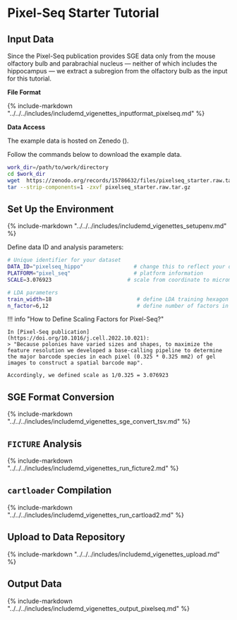 # Pixel-Seq Starter Tutorial

## Input Data

Since the Pixel-Seq publication provides SGE data only from the mouse olfactory bulb and parabrachial nucleus — neither of which includes the hippocampus — we extract a subregion from the olfactory bulb as the input for this tutorial.

**File Format**

{%
  include-markdown "../../../includes/includemd_vigenettes_inputformat_pixelseq.md"
%}

**Data Access**

The example data is hosted on Zenedo ().

Follow the commands below to download the example data.

```bash
work_dir=/path/to/work/directory
cd $work_dir
wget  https://zenodo.org/records/15786632/files/pixelseq_starter.raw.tar.gz 
tar --strip-components=1 -zxvf pixelseq_starter.raw.tar.gz 
```


## Set Up the Environment

{%
  include-markdown "../../../includes/includemd_vigenettes_setupenv.md"
%}

Define data ID and analysis parameters:

```bash
# Unique identifier for your dataset
DATA_ID="pixelseq_hippo"                # change this to reflect your dataset name
PLATFORM="pixel_seq"                    # platform information
SCALE=3.076923                        # scale from coordinate to micrometer

# LDA parameters
train_width=18                           # define LDA training hexagon width (comma-separated if multiple widths are applied)
n_factor=6,12                            # define number of factors in LDA training (comma-separated if multiple n-factor are applied)
```

!!! info "How to Define Scaling Factors for Pixel-Seq?"

    In [Pixel-Seq publication](https://doi.org/10.1016/j.cell.2022.10.021):
    > "Because polonies have varied sizes and shapes, to maximize the feature resolution we developed a base-calling pipeline to determine the major barcode species in each pixel (0.325 * 0.325 mm2) of gel images to construct a spatial barcode map".
    
    Accordingly, we defined scale as 1/0.325 = 3.076923

## SGE Format Conversion

{%
  include-markdown "../../../includes/includemd_vigenettes_sge_convert_tsv.md"
%}

## `FICTURE` Analysis

{%
  include-markdown "../../../includes/includemd_vigenettes_run_ficture2.md"
%}

## `cartloader` Compilation

{%
  include-markdown "../../../includes/includemd_vigenettes_run_cartload2.md"
%}

## Upload to Data Repository
{%
  include-markdown "../../../includes/includemd_vigenettes_upload.md"
%}


## Output Data

{%
  include-markdown "../../../includes/includemd_vigenettes_output_pixelseq.md"
%}
